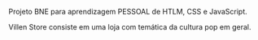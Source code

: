 Projeto BNE para aprendizagem PESSOAL de HTLM, CSS e JavaScript.

Villen Store consiste em uma loja com temática da cultura pop em geral.
